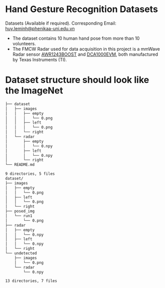 # Hand Gesture Recognition Datasets

Datasets (Available if required). Corresponding Email: [huy.leminh@phenikaa-uni.edu.vn](mailto:huy.leminh@phenikaa-uni.edu.vn)

* The dataset contains 10 human hand pose from more than 10 volunteers.
* The FMCW Radar used for data acquisition in this project is a mmWave Radar sensor [AWR1243BOOST](https://www.ti.com/tool/AWR1243BOOST) and [DCA1000EVM](https://www.ti.com/tool/DCA1000EVM), both manufactured by Texas Instruments (TI). 

# Dataset structure should look like the ImageNet
```bash
├── dataset
│   ├── images
│   │   ├── empty
│   │   │   └── 0.png
│   │   ├── left
│   │   │   └── 0.png
│   │   └── right
│   └── radar
│       ├── empty
│       │   └── 0.npy
│       ├── left
│       │   └── 0.npy
│       └── right
└── README.md

9 directories, 5 files
dataset/
├── images
│   ├── empty
│   │   └── 0.png
│   ├── left
│   │   └── 0.png
│   └── right
├── posed_img
│   └── run1
│       └── 0.png
├── radar
│   ├── empty
│   │   └── 0.npy
│   ├── left
│   │   └── 0.npy
│   └── right
└── undetected
    ├── images
    │   └── 0.png
    └── radar
        └── 0.npy

13 directories, 7 files
```
